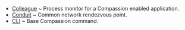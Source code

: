  * [Colleague](./colleague/) ~ Process monitor for a Compassion enabled
 application.
 * [Conduit](./conduit/) ~ Common network rendezvous point.
 * [CLI](./root/) ~ Base Compassion command.
